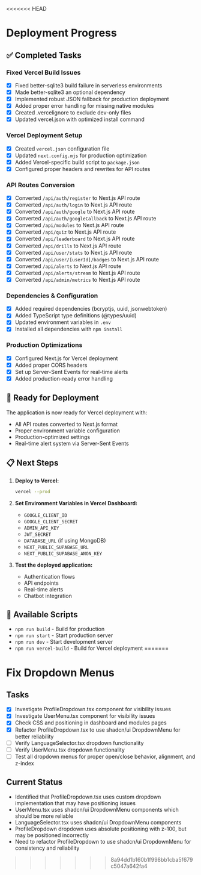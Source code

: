<<<<<<< HEAD
# Deployment Progress

## ✅ Completed Tasks

### Fixed Vercel Build Issues
- [x] Fixed better-sqlite3 build failure in serverless environments
- [x] Made better-sqlite3 an optional dependency
- [x] Implemented robust JSON fallback for production deployment
- [x] Added proper error handling for missing native modules
- [x] Created .vercelignore to exclude dev-only files
- [x] Updated vercel.json with optimized install command

### Vercel Deployment Setup
- [x] Created `vercel.json` configuration file
- [x] Updated `next.config.mjs` for production optimization
- [x] Added Vercel-specific build script to `package.json`
- [x] Configured proper headers and rewrites for API routes

### API Routes Conversion
- [x] Converted `/api/auth/register` to Next.js API route
- [x] Converted `/api/auth/login` to Next.js API route
- [x] Converted `/api/auth/google` to Next.js API route
- [x] Converted `/api/auth/googleCallback` to Next.js API route
- [x] Converted `/api/modules` to Next.js API route
- [x] Converted `/api/quiz` to Next.js API route
- [x] Converted `/api/leaderboard` to Next.js API route
- [x] Converted `/api/drills` to Next.js API route
- [x] Converted `/api/user/stats` to Next.js API route
- [x] Converted `/api/user/[userId]/badges` to Next.js API route
- [x] Converted `/api/alerts` to Next.js API route
- [x] Converted `/api/alerts/stream` to Next.js API route
- [x] Converted `/api/admin/metrics` to Next.js API route

### Dependencies & Configuration
- [x] Added required dependencies (bcryptjs, uuid, jsonwebtoken)
- [x] Added TypeScript type definitions (@types/uuid)
- [x] Updated environment variables in `.env`
- [x] Installed all dependencies with `npm install`

### Production Optimizations
- [x] Configured Next.js for Vercel deployment
- [x] Added proper CORS headers
- [x] Set up Server-Sent Events for real-time alerts
- [x] Added production-ready error handling

## 🚀 Ready for Deployment

The application is now ready for Vercel deployment with:
- All API routes converted to Next.js format
- Proper environment variable configuration
- Production-optimized settings
- Real-time alert system via Server-Sent Events

## 📋 Next Steps

1. **Deploy to Vercel:**
   ```bash
   vercel --prod
   ```

2. **Set Environment Variables in Vercel Dashboard:**
   - `GOOGLE_CLIENT_ID`
   - `GOOGLE_CLIENT_SECRET`
   - `ADMIN_API_KEY`
   - `JWT_SECRET`
   - `DATABASE_URL` (if using MongoDB)
   - `NEXT_PUBLIC_SUPABASE_URL`
   - `NEXT_PUBLIC_SUPABASE_ANON_KEY`

3. **Test the deployed application:**
   - Authentication flows
   - API endpoints
   - Real-time alerts
   - Chatbot integration

## 🔧 Available Scripts

- `npm run build` - Build for production
- `npm run start` - Start production server
- `npm run dev` - Start development server
- `npm run vercel-build` - Build for Vercel deployment
=======
# Fix Dropdown Menus

## Tasks
- [x] Investigate ProfileDropdown.tsx component for visibility issues
- [x] Investigate UserMenu.tsx component for visibility issues
- [x] Check CSS and positioning in dashboard and modules pages
- [x] Refactor ProfileDropdown.tsx to use shadcn/ui DropdownMenu for better reliability
- [ ] Verify LanguageSelector.tsx dropdown functionality
- [ ] Verify UserMenu.tsx dropdown functionality
- [ ] Test all dropdown menus for proper open/close behavior, alignment, and z-index

## Current Status
- Identified that ProfileDropdown.tsx uses custom dropdown implementation that may have positioning issues
- UserMenu.tsx uses shadcn/ui DropdownMenu components which should be more reliable
- LanguageSelector.tsx uses shadcn/ui DropdownMenu components
- ProfileDropdown dropdown uses absolute positioning with z-100, but may be positioned incorrectly
- Need to refactor ProfileDropdown to use shadcn/ui DropdownMenu for consistency and reliability
>>>>>>> 8a94dd1b160b1f998bb1cba5f679c5047a642fa4
